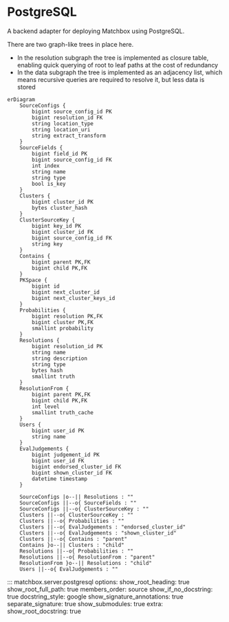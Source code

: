 # PostgreSQL

A backend adapter for deploying Matchbox using PostgreSQL.

There are two graph-like trees in place here.

* In the resolution subgraph the tree is implemented as closure table, enabling quick querying of root to leaf paths at the cost of redundancy
* In the data subgraph the tree is implemented as an adjacency list, which means recursive queries are required to resolve it, but less data is stored

```mermaid
erDiagram
    SourceConfigs {
        bigint source_config_id PK
        bigint resolution_id FK
        string location_type
        string location_uri
        string extract_transform
    }
    SourceFields {
        bigint field_id PK
        bigint source_config_id FK
        int index
        string name
        string type
        bool is_key
    }
    Clusters {
        bigint cluster_id PK
        bytes cluster_hash
    }
    ClusterSourceKey {
        bigint key_id PK
        bigint cluster_id FK
        bigint source_config_id FK
        string key
    }
    Contains {
        bigint parent PK,FK
        bigint child PK,FK
    }
    PKSpace {
        bigint id
        bigint next_cluster_id
        bigint next_cluster_keys_id
    }
    Probabilities {
        bigint resolution PK,FK
        bigint cluster PK,FK
        smallint probability
    }
    Resolutions {
        bigint resolution_id PK
        string name
        string description
        string type
        bytes hash
        smallint truth
    }
    ResolutionFrom {
        bigint parent PK,FK
        bigint child PK,FK
        int level
        smallint truth_cache
    }
    Users {
        bigint user_id PK
        string name
    }
    EvalJudgements {
        bigint judgement_id PK
        bigint user_id FK
        bigint endorsed_cluster_id FK
        bigint shown_cluster_id FK
        datetime timestamp
    }

    SourceConfigs |o--|| Resolutions : ""
    SourceConfigs ||--o{ SourceFields : ""
    SourceConfigs ||--o{ ClusterSourceKey : ""
    Clusters ||--o{ ClusterSourceKey : ""
    Clusters ||--o{ Probabilities : ""
    Clusters ||--o{ EvalJudgements : "endorsed_cluster_id"
    Clusters ||--o{ EvalJudgements : "shown_cluster_id" 
    Clusters ||--o{ Contains : "parent"
    Contains }o--|| Clusters : "child"
    Resolutions ||--o{ Probabilities : ""
    Resolutions ||--o{ ResolutionFrom : "parent"
    ResolutionFrom }o--|| Resolutions : "child"
    Users ||--o{ EvalJudgements : ""
```


::: matchbox.server.postgresql
    options:
        show_root_heading: true
        show_root_full_path: true
        members_order: source
        show_if_no_docstring: true
        docstring_style: google
        show_signature_annotations: true
        separate_signature: true
        show_submodules: true
        extra:
            show_root_docstring: true